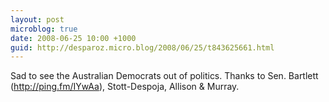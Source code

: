 ```yaml
---
layout: post
microblog: true
date: 2008-06-25 10:00 +1000
guid: http://desparoz.micro.blog/2008/06/25/t843625661.html
---
```

Sad to see the Australian Democrats out of politics.  Thanks to Sen. Bartlett (http://ping.fm/IYwAa), Stott-Despoja, Allison &amp; Murray.
